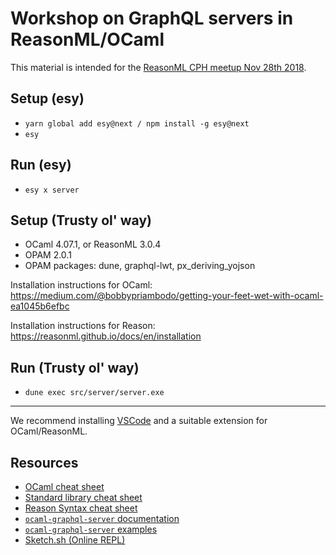 # Workshop on GraphQL servers in ReasonML/OCaml

This material is intended for the [ReasonML CPH meetup Nov 28th 2018](https://www.meetup.com/ReasonML-CPH/events/256170465/).

## Setup (esy)

- `yarn global add esy@next / npm install -g esy@next`
- `esy`

## Run (esy)

- `esy x server`

## Setup (Trusty ol' way)

- OCaml 4.07.1, or ReasonML 3.0.4
- OPAM 2.0.1
- OPAM packages: dune, graphql-lwt, px_deriving_yojson

Installation instructions for OCaml: https://medium.com/@bobbypriambodo/getting-your-feet-wet-with-ocaml-ea1045b6efbc

Installation instructions for Reason: https://reasonml.github.io/docs/en/installation

## Run (Trusty ol' way)

- `dune exec src/server/server.exe`

---

We recommend installing [VSCode](https://code.visualstudio.com/) and a suitable extension for OCaml/ReasonML.

## Resources

- [OCaml cheat sheet](http://www.ocamlpro.com/files/ocaml-lang.pdf)
- [Standard library cheat sheet](http://www.ocamlpro.com/files/ocaml-stdlib.pdf)
- [Reason Syntax cheat sheet](https://reasonml.github.io/docs/en/syntax-cheatsheet)
- [`ocaml-graphql-server` documentation](https://andreas.github.io/ocaml-graphql-server/graphql-lwt/Graphql_lwt/Schema/index.html)
- [`ocaml-graphql-server` examples](https://github.com/andreas/ocaml-graphql-server#examples)
- [Sketch.sh (Online REPL)](https://sketch.sh/)
